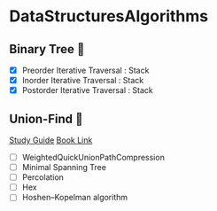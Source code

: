 # DataStructuresAlgorithms
## Binary Tree  :evergreen_tree: 
- [x] Preorder Iterative Traversal : Stack
- [x] Inorder Iterative Traversal : Stack
- [x] Postorder Iterative Traversal : Stack

## Union-Find :rocket:
[Study Guide](https://www.cs.princeton.edu/courses/archive/fall19/cos226/lectures/study/15UnionFind.html)
[Book Link](https://algs4.cs.princeton.edu/15uf/)
- [ ] WeightedQuickUnionPathCompression
- [ ] Minimal Spanning Tree
- [ ] Percolation
- [ ] Hex
- [ ] Hoshen–Kopelman algorithm
